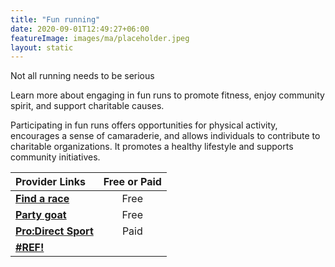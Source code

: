 ```yaml
---
title: "Fun running"
date: 2020-09-01T12:49:27+06:00
featureImage: images/ma/placeholder.jpeg
layout: static
---
```


Not all running needs to be serious

Learn more about engaging in fun runs to promote fitness, enjoy community spirit, and support charitable causes.

Participating in fun runs offers opportunities for physical activity, encourages a sense of camaraderie, and allows individuals to contribute to charitable organizations. It promotes a healthy lifestyle and supports community initiatives.

| Provider Links      | Free or Paid  |  
| :-----------          | :--------------:      |  
| [**Find a race**](https://findarace.com/fun-runs) | Free | 
| [**Party goat**](https://partygoat.com/blogs/party-guide/what-are-the-benefits-of-a-fun-run) | Free  | 
| [**Pro:Direct Sport**](https://www.prodirectsport.com/running/) | Paid | 
| [**#REF!**](#REF!) |  | 
  

<br/><br/>






